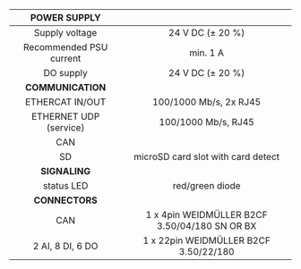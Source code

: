 | **POWER SUPPLY** |   |
| :---: | :---: |
| Supply voltage | 24 V DC (± 20 %) |
| Recommended PSU current | min. 1 A |
| DO supply | 24 V DC (± 20 %) |
| **COMMUNICATION** |   |
| ETHERCAT IN/OUT | 100/1000 Mb/s, 2x RJ45 |
| ETHERNET UDP (service) | 100/1000 Mb/s, RJ45 |
| CAN |   |
| SD | microSD card slot with card detect |
| **SIGNALING** |   |
| status LED | red/green diode |
| **CONNECTORS** |   |
| CAN | 1 x 4pin WEIDMÜLLER B2CF 3.50/04/180 SN OR BX |
| 2 AI, 8 DI, 6 DO | 1 x 22pin WEIDMÜLLER  B2CF 3.50/22/180 |

